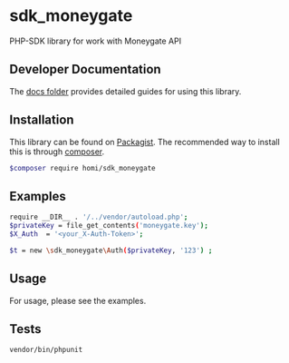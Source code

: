 # sdk_moneygate

PHP-SDK library for work with Moneygate API


## Developer Documentation ##

The [docs folder](docs/) provides detailed guides for using this library.

## Installation ##
This library can be found on [Packagist](https://packagist.org/packages/homi/sdk_moneygate).
The recommended way to install this is through [composer](http://getcomposer.org).
```bash
$composer require homi/sdk_moneygate
```
Examples
------
```bash
require __DIR__ . '/../vendor/autoload.php';
$privateKey = file_get_contents('moneygate.key');
$X_Auth  = '<your_X-Auth-Token>';

$t = new \sdk_moneygate\Auth($privateKey, '123') ;
```
Usage
------
For usage, please see the examples.

Tests
------
```bash
vendor/bin/phpunit
```

